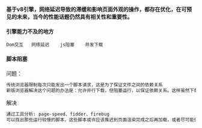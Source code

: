 #### 基于v8引擎，网络延迟导致的滞缓和影响页面外观的操作，都存在优化，在可预见的未来，当今的性能话题仍然具有相关性和重要性。
#### 引擎能力不及的地方
```txt
Dom交互   网络延迟    js阻塞    并发下载
```
#### 脚本阻塞
问题：
```txt
传统浏览器限制每次只能发出一个脚本请求，这是为了保证文件之间的依赖关系 
新版浏览器解决这个问题的办法是：允许并行下载，但阻塞运行，以保证依赖关系。这样虽然下载的更快，但页面渲染仍然会阻塞，直到所有脚本都执行。
```
解决
```txt
通过工具分析: page-speed、fidder、firebug
可以找出那些运行较慢的脚本，这些脚本或许应该推迟到页面渲染完成之后再加载，或者尽可能优化或重构以减少执行时间。
```
